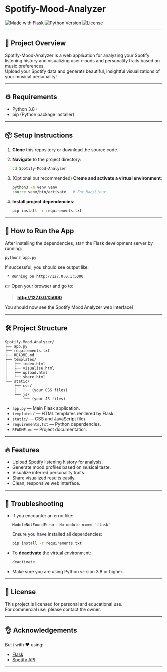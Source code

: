# Spotify-Mood-Analyzer

![Made with Flask](https://img.shields.io/badge/Made%20with-Flask-blue)
![Python Version](https://img.shields.io/badge/Python-3.8%2B-blue)
![License](https://img.shields.io/badge/License-Personal%20Use-lightgrey)

---

## 🎵 Project Overview

Spotify-Mood-Analyzer is a web application for analyzing your Spotify listening history and visualizing user moods and personality traits based on music preferences.  
Upload your Spotify data and generate beautiful, insightful visualizations of your musical personality!

---

## ⚙️ Requirements

- Python 3.8+
- pip (Python package installer)

---

## 📦 Setup Instructions

1. **Clone** this repository or download the source code.

2. **Navigate** to the project directory:
   ```bash
   cd Spotify-Mood-Analyzer
   ```

3. (Optional but recommended) **Create and activate a virtual environment**:
   ```bash
   python3 -m venv venv
   source venv/bin/activate   # For Mac/Linux
   ```

4. **Install project dependencies**:
   ```bash
   pip install -r requirements.txt
   ```

---

## 🚀 How to Run the App

After installing the dependencies, start the Flask development server by running:

```bash
python3 app.py
```

If successful, you should see output like:

```
 * Running on http://127.0.0.1:5000
```

👉 Open your browser and go to:

> **http://127.0.0.1:5000**

You should now see the Spotify Mood Analyzer web interface!

---

## 🛠️ Project Structure

```
Spotify-Mood-Analyzer/
├── app.py
├── requirements.txt
├── README.md
├── templates/
│   ├── index.html
│   ├── visualise.html
│   ├── upload.html
│   └── share.html
└── static/
    ├── css/
    │   └── (your CSS files)
    └── js/
        └── (your JS files)
```

- `app.py` — Main Flask application.
- `templates/` — HTML templates rendered by Flask.
- `static/` — CSS and JavaScript files.
- `requirements.txt` — Python dependencies.
- `README.md` — Project documentation.

---

## 🔥 Features

- Upload Spotify listening history for analysis.
- Generate mood profiles based on musical taste.
- Visualize inferred personality traits.
- Share visualized results easily.
- Clean, responsive web interface.

---

## 🐛 Troubleshooting

- If you encounter an error like:
  ```
  ModuleNotFoundError: No module named 'flask'
  ```
  Ensure you have installed all dependencies:

  ```bash
  pip install -r requirements.txt
  ```

- To **deactivate** the virtual environment:
  ```bash
  deactivate
  ```

- Make sure you are using Python version 3.8 or higher.

---

## 📜 License

This project is licensed for personal and educational use.  
For commercial use, please contact the owner.

---

## 👌 Acknowledgements

Built with ❤️ using:
- [Flask](https://flask.palletsprojects.com/)
- [Spotify API](https://developer.spotify.com/documentation/web-api/)

---


